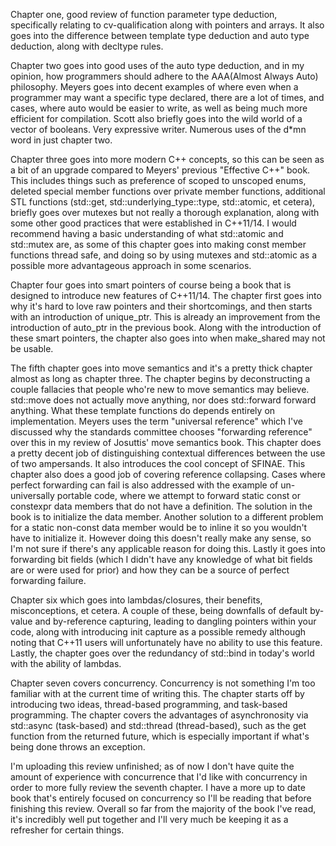 Chapter one, good review of function parameter type deduction, specifically relating to cv-qualification along with pointers and arrays. It also goes into the difference between template type deduction and auto type deduction, along with decltype rules.

Chapter two goes into good uses of the auto type deduction, and in my opinion, how programmers should adhere to the AAA(Almost Always Auto) philosophy. Meyers goes into decent examples of where even when a programmer may want a specific type declared, there are a lot of times, and cases, where auto would be easier to write, as well as being much more efficient for compilation. Scott also briefly goes into the wild world of a vector of booleans. Very expressive writer. Numerous uses of the d*mn word in just chapter two. 

Chapter three goes into more modern C++ concepts, so this can be seen as a bit of an upgrade compared to Meyers' previous "Effective C++" book. This includes things such as preference of scoped to unscoped enums, deleted special member functions over private member functions, additional STL functions (std::get, std::underlying_type<T>::type, std::atomic, et cetera), briefly goes over mutexes but not really a thorough explanation, along with some other good practices that were established in C++11/14. I would recommend having a basic understanding of what std::atomic and std::mutex are, as some of this chapter goes into making const member functions thread safe, and doing so by using mutexes and std::atomic as a possible more advantageous approach in some scenarios.

Chapter four goes into smart pointers of course being a book that is designed to introduce new features of C++11/14. The chapter first goes into why it's hard to love raw pointers and their shortcomings, and then starts with an introduction of unique_ptr. This is already an improvement from the introduction of auto_ptr in the previous book. Along with the introduction of these smart pointers, the chapter also goes into when make_shared may not be usable.

The fifth chapter goes into move semantics and it's a pretty thick chapter almost as long as chapter three. The chapter begins by deconstructing a couple fallacies that people who're new to move semantics may believe. std::move does not actually move anything, nor does std::forward forward anything. What these template functions do depends entirely on implementation. Meyers uses the term "universal reference" which I've discussed why the standards committee chooses "forwarding reference" over this in my review of Josuttis' move semantics book. This chapter does a pretty decent job of distinguishing contextual differences between the use of two ampersands. It also introduces the cool concept of SFINAE. This chapter also does a good job of covering reference collapsing. Cases where perfect forwarding can fail is also addressed with the example of un-universally portable code, where we attempt to forward static const or constexpr data members that do not have a definition. The solution in the book is to initialize the data member. Another solution to a different problem for a static non-const data member would be to inline it so you wouldn't have to initialize it. However doing this doesn't really make any sense, so I'm not sure if there's any applicable reason for doing this. Lastly it goes into forwarding bit fields (which I didn't have any knowledge of what bit fields are or were used for prior) and how they can be a source of perfect forwarding failure.

Chapter six which goes into lambdas/closures, their benefits, misconceptions, et cetera. A couple of these, being downfalls of default by-value and by-reference capturing, leading to dangling pointers within your code, along with introducing init capture as a possible remedy although noting that C++11 users will unfortunately have no ability to use this feature. Lastly, the chapter goes over the redundancy of std::bind in today's world with the ability of lambdas.

Chapter seven covers concurrency. Concurrency is not something I'm too familiar with at the current time of writing this. The chapter starts off by introducing two ideas, thread-based programming, and task-based programming. The chapter covers the advantages of asynchronosity via std::async (task-based) and std::thread (thread-based), such as the get function from the returned future, which is especially important if what's being done throws an exception.

I'm uploading this review unfinished; as of now I don't have quite the amount of experience with concurrence that I'd like with concurrency in order to more fully review the seventh chapter. I have a more up to date book that's entirely focused on concurrency so I'll be reading that before finishing this review. Overall so far from the majority of the book I've read, it's incredibly well put together and I'll very much be keeping it as a refresher for certain things.
